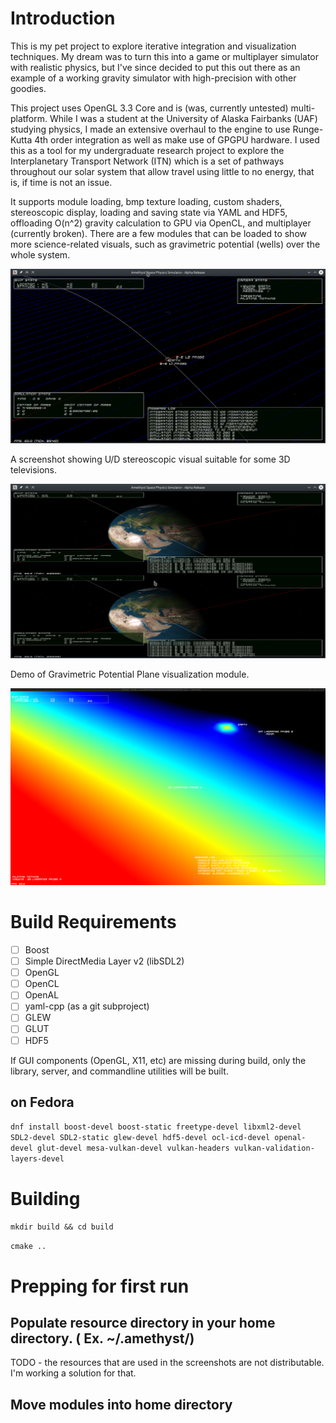# Introduction

This is my pet project to explore iterative integration and visualization techniques. My dream was to turn this into a game or multiplayer simulator with realistic physics, but I've since decided to put this out there as an example of a working gravity simulator with high-precision with other goodies.

This project uses OpenGL 3.3 Core and is (was, currently untested) multi-platform. While I was a student at the University of Alaska Fairbanks (UAF) studying physics, I made an extensive overhaul to the engine to use Runge-Kutta 4th order integration as well as make use of GPGPU hardware. I used this as a tool for my undergraduate research project to explore the Interplanetary Transport Network (ITN) which is a set of pathways throughout our solar system that allow travel using little to no energy, that is, if time is not an issue.

It supports module loading, bmp texture loading, custom shaders, stereoscopic display, loading and saving state via YAML and HDF5, offloading O(n^2) gravity calculation to GPU via OpenCL, and multiplayer (currently broken).  There are a few modules that can be loaded to show more science-related visuals, such as gravimetric potential (wells) over the whole system.

![Screenshot with overlay modules installed](/docs/screenshot.png?raw=true "Screenshot")

A screenshot showing U/D stereoscopic visual suitable for some 3D televisions.

![Screenshot showing 3D Stereo](/docs/screenshot-stereo.png?raw=true "Stereoscopic Demo")

Demo of Gravimetric Potential Plane visualization module.

![Gravimetric Potential](/docs/potplane_3.png?raw=true "Gravimetric Potential Plane")

# Build Requirements

- [ ] Boost
- [ ] Simple DirectMedia Layer v2 (libSDL2)
- [ ] OpenGL
- [ ] OpenCL
- [ ] OpenAL
- [ ] yaml-cpp (as a git subproject)
- [ ] GLEW
- [ ] GLUT
- [ ] HDF5

If GUI components (OpenGL, X11, etc) are missing during build, only the library, server, and commandline utilities will be built.

## on Fedora
`dnf install boost-devel boost-static freetype-devel libxml2-devel SDL2-devel SDL2-static glew-devel hdf5-devel ocl-icd-devel openal-devel glut-devel mesa-vulkan-devel vulkan-headers vulkan-validation-layers-devel`

# Building
`mkdir build && cd build`

`cmake ..`

# Prepping for first run
## Populate resource directory in your home directory. ( Ex. ~/.amethyst/)
TODO - the resources that are used in the screenshots are not distributable.  I'm working a solution for that.
## Move modules into home directory
